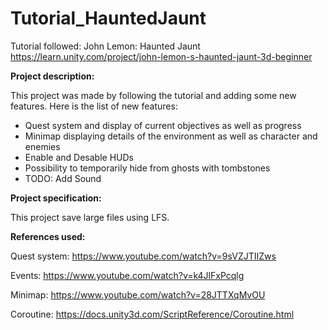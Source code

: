 # Tutorial_HauntedJaunt

Tutorial followed: John Lemon: Haunted Jaunt
https://learn.unity.com/project/john-lemon-s-haunted-jaunt-3d-beginner

**Project description:**

This project was made by following the tutorial and adding some new features. Here is the list of new features: 

- Quest system and display of current objectives as well as progress
- Minimap displaying details of the environment as well as character and enemies
- Enable and Desable HUDs
- Possibility to temporarily hide from ghosts with tombstones
- TODO: Add Sound

**Project specification:**

This project save large files using LFS.

**References used:**

Quest system: 
	https://www.youtube.com/watch?v=9sVZJTIIZws

Events: 
	https://www.youtube.com/watch?v=k4JlFxPcqlg

Minimap: 
	https://www.youtube.com/watch?v=28JTTXqMvOU

Coroutine: 
	https://docs.unity3d.com/ScriptReference/Coroutine.html

